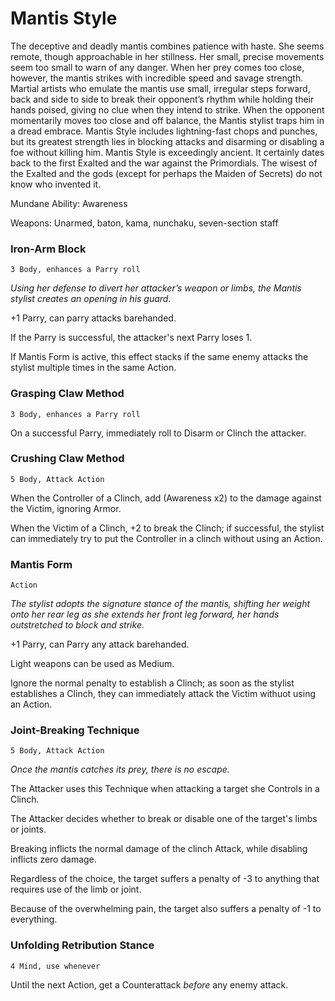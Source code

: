 Mantis Style
============

The deceptive and deadly mantis combines patience with haste.
She seems remote, though approachable in her stillness.
Her small, precise movements seem too small to warn of any danger.
When her prey comes too close, however, the mantis strikes with incredible speed and savage strength.
Martial artists who emulate the mantis use small, irregular steps forward, back and side to side to break their opponent’s rhythm while holding their hands poised, giving no clue when they intend to strike.
When the opponent momentarily moves too close and off balance, the Mantis stylist traps him in a dread embrace.
Mantis Style includes lightning-fast chops and punches, but its greatest strength lies in blocking attacks and disarming or disabling a foe without killing him.
Mantis Style is exceedingly ancient. It certainly dates back to the first Exalted and the war against the Primordials.
The wisest of the Exalted and the gods (except for perhaps the Maiden of Secrets) do not know who invented it.

Mundane Ability: Awareness

Weapons: Unarmed, baton, kama, nunchaku, seven-section staff


### Iron-Arm Block
`3 Body, enhances a Parry roll`

*Using her defense to divert her attacker’s weapon or limbs, the Mantis stylist creates an opening in his guard.*

+1 Parry, can parry attacks barehanded.

If the Parry is successful, the attacker's next Parry loses 1.

If Mantis Form is active, this effect stacks if the same enemy attacks the stylist multiple times in the same Action.


### Grasping Claw Method
`3 Body, enhances a Parry roll`

On a successful Parry, immediately roll to Disarm or Clinch the attacker.


### Crushing Claw Method
`5 Body, Attack Action`

When the Controller of a Clinch, add (Awareness x2) to the damage against the Victim, ignoring Armor.

When the Victim of a Clinch, +2 to break the Clinch; if successful, the stylist can immediately try to put the Controller in a clinch without using an Action.


### Mantis Form
`Action`

*The stylist adopts the signature stance of the mantis, shifting her weight onto her rear leg as she extends her front leg forward, her hands outstretched to block and strike.*

+1 Parry, can Parry any attack barehanded.

Light weapons can be used as Medium.

Ignore the normal penalty to establish a Clinch; as soon as the stylist establishes a Clinch, they can immediately attack the Victim withuot using an Action.


### Joint-Breaking Technique
`5 Body, Attack Action`

*Once the mantis catches its prey, there is no escape.*

The Attacker uses this Technique when attacking a target she Controls in a Clinch.

The Attacker decides whether to break or disable one of the target's limbs or joints.

Breaking inflicts the normal damage of the clinch Attack, while disabling inflicts zero damage.

Regardless of the choice, the target suffers a penalty of -3 to anything that requires use of the limb or joint.

Because of the overwhelming pain, the target also suffers a penalty of -1 to everything.


### Unfolding Retribution Stance
`4 Mind, use whenever`

Until the next Action, get a Counterattack *before* any enemy attack.
